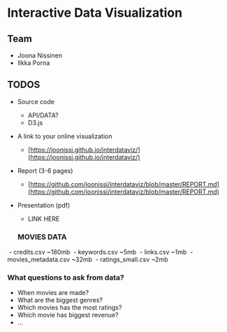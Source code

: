 # Interactive Data Visualization

## Team

- Joona Nissinen
- Ilkka Porna

## TODOS

- Source code
  - API/DATA?
  - D3.js
- A link to your online visualization
  - [https://joonissi.github.io/interdataviz/](https://joonissi.github.io/interdataviz/)
- Report (3-6 pages)
  - [https://github.com/joonissi/interdataviz/blob/master/REPORT.md](https://github.com/joonissi/interdataviz/blob/master/REPORT.md)
  
- Presentation (pdf)
  - LINK HERE

  ### MOVIES DATA
  
  - credits.csv ~180mb
  - keywords.csv ~5mb
  - links.csv ~1mb
  - movies_metadata.csv ~32mb
  - ratings_small.csv ~2mb

  ### What questions to ask from data?

  - When movies are made?
  - What are the biggest genres?
  - Which movies has the most ratings?
  - Which movie has biggest revenue?
  - ...

